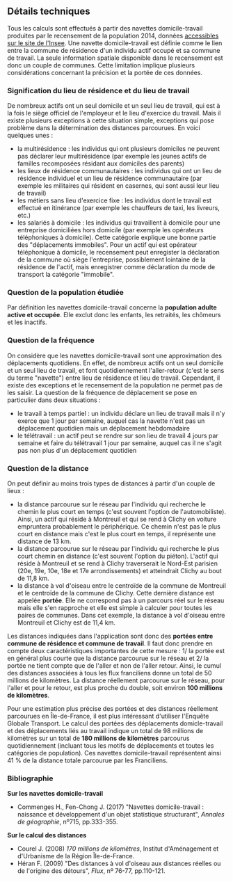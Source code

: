 ## Détails techniques

Tous les calculs sont effectués à partir des navettes domicile-travail produites par le recensement de la population 2014, données [accessibles sur le site de l'Insee](https://www.insee.fr/fr/statistiques/2866308?sommaire=2866354). Une navette domicile-travail est définie comme le lien entre la commune de résidence d'un individu actif occupé et sa commune de travail. La seule information spatiale disponible dans le recensement est donc un couple de communes. Cette limitation implique plusieurs considérations concernant la précision et la portée de ces données.


### Signification du lieu de résidence et du lieu de travail

De nombreux actifs ont un seul domicile et un seul lieu de travail, qui est à la fois le siège officiel de l'employeur et le lieu d'exercice du travail. Mais il existe plusieurs exceptions à cette situation simple, exceptions qui pose problème dans la détermination des distances parcourues. En voici quelques unes :

- la multirésidence : les individus qui ont plusieurs domiciles ne peuvent pas déclarer leur multirésidence (par exemple les jeunes actifs de familles recomposées résidant aux domiciles des parents)
- les lieux de résidence communautaires : les individus qui ont un lieu de résidence individuel et un lieu de résidence communautaire (par exemple les militaires qui résident en casernes, qui sont aussi leur lieu de travail)
- les métiers sans lieu d'exercice fixe : les individus dont le travail est effectué en itinérance (par exemple les chauffeurs de taxi, les livreurs, etc.)
- les salariés à domicile : les individus qui travaillent à domicile pour une entreprise domiciliées hors domicile (par exemple les opérateurs téléphoniques à domicile). Cette catégorie explique une bonne partie des "déplacements immobiles". Pour un actif qui est opérateur téléphonique à domicile, le recensement peut enregister la déclaration de la commune où siège l'entreprise, possiblement lointaine de la résidence de l'actif, mais enregistrer comme déclaration du mode de transport la catégorie "immobile".

### Question de la population étudiée

Par définition les navettes domicile-travail concerne la **population adulte active et occupée**. Elle exclut donc les enfants, les retraités, les chômeurs et les inactifs.

### Question de la fréquence

On considère que les navettes domicile-travail sont une approximation des déplacements quotidiens. En effet, de nombreux actifs ont un seul domicile et un seul lieu de travail, et font quotidiennement l'aller-retour (c'est le sens du terme "navette") entre lieu de résidence et lieu de travail. Cependant, il existe des exceptions et le recensement de la population ne permet pas de les saisir. La question de la fréquence de déplacement se pose en particulier dans deux situations :

- le travail à temps partiel : un individu déclare un lieu de travail mais il n'y exerce que 1 jour par semaine, auquel cas la navette n'est pas un déplacement quotidien mais un déplacement hebdomadaire
- le télétravail : un actif peut se rendre sur son lieu de travail 4 jours par semaine et faire du télétravail 1 jour par semaine, auquel cas il ne s'agit pas non plus d'un déplacement quotidien

### Question de la distance

On peut définir au moins trois types de distances à partir d'un couple de lieux :

- la distance parcourue sur le réseau par l'individu qui recherche le chemin le plus court en temps (c'est souvent l'option de l'automobiliste). Ainsi, un actif qui réside à Montreuil et qui se rend à Clichy en voiture empruntera probablement le périphérique. Ce chemin n'est pas le plus court en distance mais c'est le plus court en temps, il représente une distance de 13 km.
- la distance parcourue sur le réseau par l'individu qui recherche le plus court chemin en distance (c'est souvent l'option du piéton). L'actif qui réside à Montreuil et se rend à Clichy traverserait le Nord-Est parisien (20e, 19e, 10e, 18e et 17e arrondissements) et atteindrait Clichy au bout de 11,8 km.
- la distance à vol d'oiseau entre le centroïde de la commune de Montreuil et le centroïde de la commune de Clichy. Cette dernière distance est appelée **portée**. Elle ne correspond pas à un parcours réel sur le réseau mais elle s'en rapproche et elle est simple à calculer pour toutes les paires de communes. Dans cet exemple, la distance à vol d'oiseau entre Montreuil et Clichy est de 11,4 km. 

Les distances indiquées dans l'application sont donc des **portées entre commune de résidence et commune de travail**. Il faut donc prendre en compte deux caractéristiques importantes de cette mesure : 1/ la portée est en général plus courte que la distance parcourue sur le réseau et 2/ la portée ne tient compte que de l'aller et non de l'aller retour. Ainsi, le cumul des distances associées à tous les flux franciliens donne un total de 50 millions de kilomètres. La distance réellement parcourue sur le réseau, pour l'aller et pour le retour, est plus proche du double, soit environ **100 millions de kilomètres**.

Pour une estimation plus précise des portées et des distances réellement parcourues en Île-de-France, il est plus intéressant d'utiliser l'Enquête Globale Transport. Le calcul des portées des déplacements domicle-travail et des déplacements liés au travail indique un total de 98 millions de kilomètres sur un total de **180 millions de kilomètres** parcourus quotidiennement (incluant tous les motifs de déplacements et toutes les catégories de population). Ces navettes domicile-travail représentent ainsi 41 % de la distance totale parcourue par les Franciliens.

### Bibliographie

**Sur les navettes domicile-travail**

- Commenges H., Fen-Chong J. (2017) "Navettes domicile-travail : naissance et développement d'un objet statistique structurant", *Annales de géographie*, nº715, pp.333-355.

**Sur le calcul des distances**

- Courel J. (2008) *170 millions de kilomètres*, Institut d'Aménagement et d'Urbanisme de la Région Île-de-France.
- Héran F. (2009) "Des distances à vol d'oiseau aux distances réelles ou de l'origine des détours", *Flux*, nº 76-77, pp.110-121.



